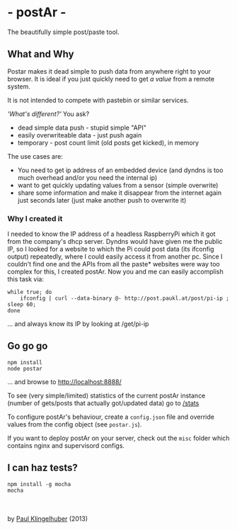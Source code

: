 # - postAr -

The beautifully simple post/paste tool.
<!--infostart-->
## What and Why

Postar makes it dead simple to push data from anywhere right to your browser.
It is ideal if you just quickly need to get *a value* from a remote system.

It is not intended to compete with pastebin or similar services. 

*'What's different?'* You ask?

* dead simple data push - stupid simple "API"
* easily overwriteable data - just push again
* temporary - post count limit (old posts get kicked), in memory

The use cases are:

* You need to get ip address of an embedded device (and dyndns is too much overhead and/or you need the internal ip)
* want to get quickly updating values from a sensor (simple overwrite)
* share some information and make it disappear from the internet again just seconds later (just make another push to overwrite it)

### Why I created it

I needed to know the IP address of a headless RaspberryPi which it got from the company's dhcp server. Dyndns would have given me the public IP, so I looked for a website to which the Pi could post data  (its ifconfig output) repeatedly, where I could easily access it from another pc.
Since I couldn't find one and the APIs from all the paste* websites were way too complex for this, I created postAr.
Now you and me can easily accomplish this task via:

	while true; do
		ifconfig | curl --data-binary @- http://post.paukl.at/post/pi-ip ; sleep 60;
	done

... and always know its IP by looking at /get/pi-ip
<!--infoend-->

## Go go go
    npm install
    node postar

... and browse to [http://localhost:8888/](http://localhost:8080/ "http://localhost:8888/") 

To see (very simple/limited) statistics of the current postAr instance (number of gets/posts that actually got/updated data) go to [/stats](http://localhost:8888/)

To configure postAr's behaviour, create a ``config.json`` file and override values from the config object (see ``postar.js``).

If you want to deploy postAr on your server, check out the ``misc`` folder which contains nginx and supervisord configs.

## I can haz tests?

	npm install -g mocha
	mocha

<br/><br/>
by [Paul Klingelhuber](http://paukl.at "Paul Klingelhuber") (2013)